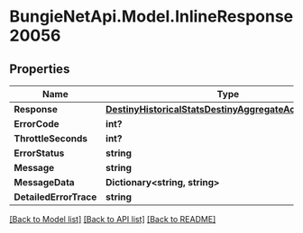 # BungieNetApi.Model.InlineResponse20056
## Properties

Name | Type | Description | Notes
------------ | ------------- | ------------- | -------------
**Response** | [**DestinyHistoricalStatsDestinyAggregateActivityResults**](DestinyHistoricalStatsDestinyAggregateActivityResults.md) |  | [optional] 
**ErrorCode** | **int?** |  | [optional] 
**ThrottleSeconds** | **int?** |  | [optional] 
**ErrorStatus** | **string** |  | [optional] 
**Message** | **string** |  | [optional] 
**MessageData** | **Dictionary<string, string>** |  | [optional] 
**DetailedErrorTrace** | **string** |  | [optional] 

[[Back to Model list]](../README.md#documentation-for-models) [[Back to API list]](../README.md#documentation-for-api-endpoints) [[Back to README]](../README.md)

